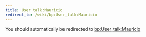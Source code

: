 ```yaml
---
title: User talk:Mauricio
redirect_to: /wiki/bp:User_talk:Mauricio
---
```


You should automatically be redirected to [bp:User_talk:Mauricio](/wiki/bp:User_talk:Mauricio)

